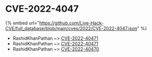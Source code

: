 # CVE-2022-4047
{% embed url="https://github.com/Live-Hack-CVE/full_database/blob/main/cves/2022/CVE-2022-4047.json" %}

* RashidKhanPathan ~> [CVE-2022-40471](https://www.alice-snow.ru/2022/database/cve-2022-4047/cve-2022-40471-rashidkhanpathan)
* RashidKhanPathan ~> [CVE-2022-40471](https://www.alice-snow.ru/2022/database/cve-2022-4047/cve-2022-40471-rashidkhanpathan)
* RashidKhanPathan ~> [CVE-2022-40470](https://www.alice-snow.ru/2022/database/cve-2022-4047/cve-2022-40470-rashidkhanpathan)